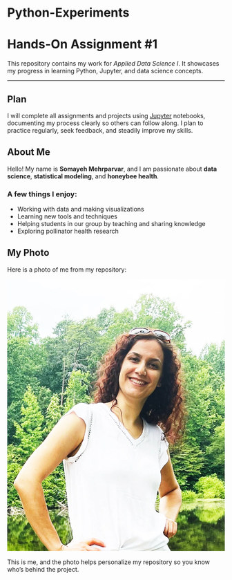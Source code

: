 # Python-Experiments
# Hands-On Assignment #1

This repository contains my work for *Applied Data Science I*. It showcases my progress in learning Python, Jupyter, and data science concepts.

---

## Plan

I will complete all assignments and projects using [Jupyter](https://jupyter.org/) notebooks, documenting my process clearly so others can follow along. I plan to practice regularly, seek feedback, and steadily improve my skills.

## About Me

Hello! My name is **Somayeh Mehrparvar**, and I am passionate about **data science**, **statistical modeling**, and **honeybee health**.  

### A few things I enjoy:
- Working with data and making visualizations  
- Learning new tools and techniques    
- Helping students in our group by teaching and sharing knowledge
- Exploring pollinator health research

## My Photo

Here is a photo of me from my repository:  

![My profile photo](myphoto.jpg "Somayeh")  

This is me, and the photo helps personalize my repository so you know who’s behind the project.
